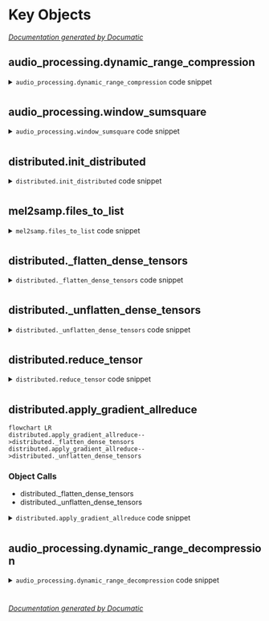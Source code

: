 # Key Objects

[_Documentation generated by Documatic_](https://www.documatic.com)

<!---Documatic-section-audio_processing.dynamic_range_compression-start--->
## audio_processing.dynamic_range_compression

<!---Documatic-section-dynamic_range_compression-start--->
<!---Documatic-block-audio_processing.dynamic_range_compression-start--->
<details>
	<summary><code>audio_processing.dynamic_range_compression</code> code snippet</summary>

```python
def dynamic_range_compression(x, C=1, clip_val=1e-05):
    return torch.log(torch.clamp(x, min=clip_val) * C)
```
</details>
<!---Documatic-block-audio_processing.dynamic_range_compression-end--->
<!---Documatic-section-dynamic_range_compression-end--->

# #
<!---Documatic-section-audio_processing.dynamic_range_compression-end--->

<!---Documatic-section-audio_processing.window_sumsquare-start--->
## audio_processing.window_sumsquare

<!---Documatic-section-window_sumsquare-start--->
<!---Documatic-block-audio_processing.window_sumsquare-start--->
<details>
	<summary><code>audio_processing.window_sumsquare</code> code snippet</summary>

```python
def window_sumsquare(window, n_frames, hop_length=200, win_length=800, n_fft=800, dtype=np.float32, norm=None):
    if win_length is None:
        win_length = n_fft
    n = n_fft + hop_length * (n_frames - 1)
    x = np.zeros(n, dtype=dtype)
    win_sq = get_window(window, win_length, fftbins=True)
    win_sq = librosa_util.normalize(win_sq, norm=norm) ** 2
    win_sq = librosa_util.pad_center(win_sq, n_fft)
    for i in range(n_frames):
        sample = i * hop_length
        x[sample:min(n, sample + n_fft)] += win_sq[:max(0, min(n_fft, n - sample))]
    return x
```
</details>
<!---Documatic-block-audio_processing.window_sumsquare-end--->
<!---Documatic-section-window_sumsquare-end--->

# #
<!---Documatic-section-audio_processing.window_sumsquare-end--->

<!---Documatic-section-distributed.init_distributed-start--->
## distributed.init_distributed

<!---Documatic-section-init_distributed-start--->
<!---Documatic-block-distributed.init_distributed-start--->
<details>
	<summary><code>distributed.init_distributed</code> code snippet</summary>

```python
def init_distributed(rank, num_gpus, group_name, dist_backend, dist_url):
    assert torch.cuda.is_available(), 'Distributed mode requires CUDA.'
    print('Initializing Distributed')
    torch.cuda.set_device(rank % torch.cuda.device_count())
    dist.init_process_group(dist_backend, init_method=dist_url, world_size=num_gpus, rank=rank, group_name=group_name)
```
</details>
<!---Documatic-block-distributed.init_distributed-end--->
<!---Documatic-section-init_distributed-end--->

# #
<!---Documatic-section-distributed.init_distributed-end--->

<!---Documatic-section-mel2samp.files_to_list-start--->
## mel2samp.files_to_list

<!---Documatic-section-files_to_list-start--->
<!---Documatic-block-mel2samp.files_to_list-start--->
<details>
	<summary><code>mel2samp.files_to_list</code> code snippet</summary>

```python
def files_to_list(filename):
    with open(filename, encoding='utf-8') as f:
        files = f.readlines()
    files = [f.rstrip() for f in files]
    return files
```
</details>
<!---Documatic-block-mel2samp.files_to_list-end--->
<!---Documatic-section-files_to_list-end--->

# #
<!---Documatic-section-mel2samp.files_to_list-end--->

<!---Documatic-section-distributed._flatten_dense_tensors-start--->
## distributed._flatten_dense_tensors

<!---Documatic-section-_flatten_dense_tensors-start--->
<!---Documatic-block-distributed._flatten_dense_tensors-start--->
<details>
	<summary><code>distributed._flatten_dense_tensors</code> code snippet</summary>

```python
def _flatten_dense_tensors(tensors):
    if len(tensors) == 1:
        return tensors[0].contiguous().view(-1)
    flat = torch.cat([t.contiguous().view(-1) for t in tensors], dim=0)
    return flat
```
</details>
<!---Documatic-block-distributed._flatten_dense_tensors-end--->
<!---Documatic-section-_flatten_dense_tensors-end--->

# #
<!---Documatic-section-distributed._flatten_dense_tensors-end--->

<!---Documatic-section-distributed._unflatten_dense_tensors-start--->
## distributed._unflatten_dense_tensors

<!---Documatic-section-_unflatten_dense_tensors-start--->
<!---Documatic-block-distributed._unflatten_dense_tensors-start--->
<details>
	<summary><code>distributed._unflatten_dense_tensors</code> code snippet</summary>

```python
def _unflatten_dense_tensors(flat, tensors):
    outputs = []
    offset = 0
    for tensor in tensors:
        numel = tensor.numel()
        outputs.append(flat.narrow(0, offset, numel).view_as(tensor))
        offset += numel
    return tuple(outputs)
```
</details>
<!---Documatic-block-distributed._unflatten_dense_tensors-end--->
<!---Documatic-section-_unflatten_dense_tensors-end--->

# #
<!---Documatic-section-distributed._unflatten_dense_tensors-end--->

<!---Documatic-section-distributed.reduce_tensor-start--->
## distributed.reduce_tensor

<!---Documatic-section-reduce_tensor-start--->
<!---Documatic-block-distributed.reduce_tensor-start--->
<details>
	<summary><code>distributed.reduce_tensor</code> code snippet</summary>

```python
def reduce_tensor(tensor, num_gpus):
    rt = tensor.clone()
    dist.all_reduce(rt, op=dist.reduce_op.SUM)
    rt /= num_gpus
    return rt
```
</details>
<!---Documatic-block-distributed.reduce_tensor-end--->
<!---Documatic-section-reduce_tensor-end--->

# #
<!---Documatic-section-distributed.reduce_tensor-end--->

<!---Documatic-section-distributed.apply_gradient_allreduce-start--->
## distributed.apply_gradient_allreduce

<!---Documatic-section-apply_gradient_allreduce-start--->
```mermaid
flowchart LR
distributed.apply_gradient_allreduce-->distributed._flatten_dense_tensors
distributed.apply_gradient_allreduce-->distributed._unflatten_dense_tensors
```

### Object Calls

* distributed._flatten_dense_tensors
* distributed._unflatten_dense_tensors

<!---Documatic-block-distributed.apply_gradient_allreduce-start--->
<details>
	<summary><code>distributed.apply_gradient_allreduce</code> code snippet</summary>

```python
def apply_gradient_allreduce(module):
    if not hasattr(dist, '_backend'):
        module.warn_on_half = True
    else:
        module.warn_on_half = True if dist._backend == dist.dist_backend.GLOO else False
    for p in module.state_dict().values():
        if not torch.is_tensor(p):
            continue
        dist.broadcast(p, 0)

    def allreduce_params():
        if module.needs_reduction:
            module.needs_reduction = False
            buckets = {}
            for param in module.parameters():
                if param.requires_grad and param.grad is not None:
                    tp = type(param.data)
                    if tp not in buckets:
                        buckets[tp] = []
                    buckets[tp].append(param)
            if module.warn_on_half:
                if torch.cuda.HalfTensor in buckets:
                    print('WARNING: gloo dist backend for half parameters may be extremely slow.' + ' It is recommended to use the NCCL backend in this case. This currently requires' + 'PyTorch built from top of tree master.')
                    module.warn_on_half = False
            for tp in buckets:
                bucket = buckets[tp]
                grads = [param.grad.data for param in bucket]
                coalesced = _flatten_dense_tensors(grads)
                dist.all_reduce(coalesced)
                coalesced /= dist.get_world_size()
                for (buf, synced) in zip(grads, _unflatten_dense_tensors(coalesced, grads)):
                    buf.copy_(synced)
    for param in list(module.parameters()):

        def allreduce_hook(*unused):
            Variable._execution_engine.queue_callback(allreduce_params)
        if param.requires_grad:
            param.register_hook(allreduce_hook)
            dir(param)

    def set_needs_reduction(self, input, output):
        self.needs_reduction = True
    module.register_forward_hook(set_needs_reduction)
    return module
```
</details>
<!---Documatic-block-distributed.apply_gradient_allreduce-end--->
<!---Documatic-section-apply_gradient_allreduce-end--->

# #
<!---Documatic-section-distributed.apply_gradient_allreduce-end--->

<!---Documatic-section-audio_processing.dynamic_range_decompression-start--->
## audio_processing.dynamic_range_decompression

<!---Documatic-section-dynamic_range_decompression-start--->
<!---Documatic-block-audio_processing.dynamic_range_decompression-start--->
<details>
	<summary><code>audio_processing.dynamic_range_decompression</code> code snippet</summary>

```python
def dynamic_range_decompression(x, C=1):
    return torch.exp(x) / C
```
</details>
<!---Documatic-block-audio_processing.dynamic_range_decompression-end--->
<!---Documatic-section-dynamic_range_decompression-end--->

# #
<!---Documatic-section-audio_processing.dynamic_range_decompression-end--->

[_Documentation generated by Documatic_](https://www.documatic.com)